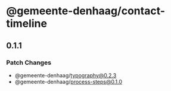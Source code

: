 # @gemeente-denhaag/contact-timeline

## 0.1.1

### Patch Changes

- @gemeente-denhaag/typography@0.2.3
- @gemeente-denhaag/process-steps@0.1.0
